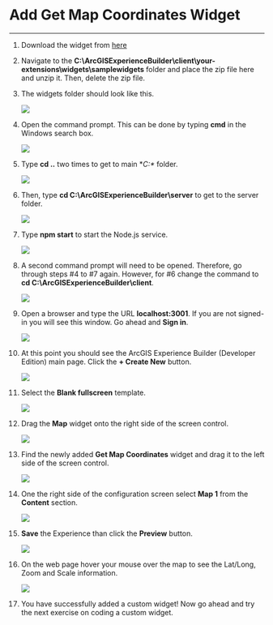 # Add Get Map Coordinates Widget
___

1)	Download the widget from [here][download]

2)	Navigate to the **C:\ArcGISExperienceBuilder\client\your-extensions\widgets\samplewidgets** folder and place the zip file here and unzip it.  Then, delete the zip file.

3)	The widgets folder should look like this.

    ![](img/ex1/widg1_pc1.png)

4)	Open the command prompt.  This can be done by typing **cmd** in the Windows search box.

    ![](img/ex1/widg1_pc2.png)

5)	Type **cd ..** two times to get to main **C:\** folder.

    ![](img/ex1/widg1_pc3.png)
 
6)  Then, type **cd C:\ArcGISExperienceBuilder\server** to get to the server folder.

    ![](img/ex1/widg1_pc4.png)
    
7)  Type **npm start** to start the Node.js service.

    ![](img/ex1/widg1_pc5.png)
    
8)  A second command prompt will need to be opened.  Therefore, go through steps #4 to #7 again.  However, for #6 change the command to **cd C:\ArcGISExperienceBuilder\client**.

    ![](img/ex1/widg1_pc10.png)
    
8)  Open a browser and type the URL **localhost:3001**.  If you are not signed-in you will see this window.  Go ahead and **Sign in**.

    ![](img/ex1/widg1_pc6.png)
    
9)  At this point you should see the ArcGIS Experience Builder (Developer Edition) main page.  Click the **+ Create New** button.

    ![](img/ex1/widg1_pc7.png)
    
10) Select the **Blank fullscreen** template.

    ![](img/ex1/widg1_pc8.png)
    
11) Drag the **Map** widget onto the right side of the screen control.

    ![](img/ex1/widg1_pc9.png)
    
12) Find the newly added **Get Map Coordinates** widget and drag it to the left side of the screen control.

    ![](img/ex1/widg1_pc11.png)
    
13) One the right side of the configuration screen select **Map 1** from the **Content** section.

    ![](img/ex1/widg1_pc13.png)
    
14) **Save** the Experience than click the **Preview** button.

    ![](img/ex1/widg1_pc12.png)
    
15) On the web page hover your mouse over the map to see the Lat/Long, Zoom and Scale information.

    ![](img/ex1/widg1_pc14.png)
    
16) You have successfully added a custom widget!  Now go ahead and try the next exercise on coding a custom widget.

    
[download]: https://github.com/paulhedlund/experiencebuilderGISLIS/blob/main/Exercises/docs/get-map-coordinates.zip?raw=true
